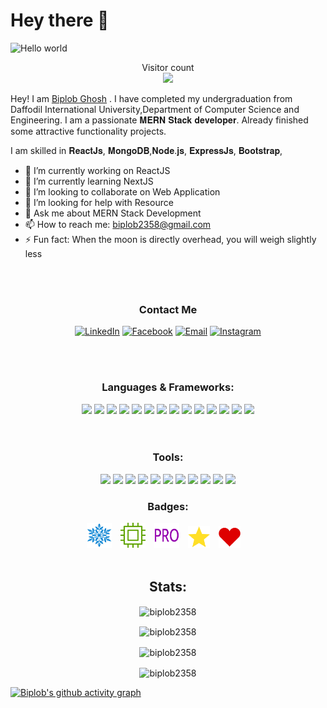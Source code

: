 # Hey there :wave:

<img src="https://i.ibb.co/h1Y3CJw/1670483230930.jpg" alt="Hello world">

<p align="center"> 
  Visitor count<br>
  <img src="https://profile-counter.glitch.me/biplob2358/count.svg" />
</p>

Hey! I am  [Biplob Ghosh](https://www.linkedin.com/in/biplob971) . I have completed my undergraduation from Daffodil International University,Department of Computer Science and Engineering. I am a passionate 𝐌𝐄𝐑𝐍 𝐒𝐭𝐚𝐜𝐤 𝐝𝐞𝐯𝐞𝐥𝐨𝐩𝐞𝐫. Already finished some attractive functionality projects. 

I am skilled in 𝐑𝐞𝐚𝐜𝐭𝐉𝐬, 𝐌𝐨𝐧𝐠𝐨𝐃𝐁,𝐍𝐨𝐝𝐞.𝐣𝐬, 𝐄𝐱𝐩𝐫𝐞𝐬𝐬𝐉𝐬, 𝐁𝐨𝐨𝐭𝐬𝐭𝐫𝐚𝐩,

- 🔭 I’m currently working on ReactJS 
- 🌱 I’m currently learning NextJS 
- 👯 I’m looking to collaborate on Web Application 
- 🤔 I’m looking for help with Resource 
- 💬 Ask me about MERN Stack Development
- 📫 How to reach me: biplob2358@gmail.com 
- ⚡ Fun fact: When the moon is directly overhead, you will weigh slightly less

<br>
<br>


### <p align="center">Contact Me</P>
<p align="center">
<a href="https://www.linkedin.com/in/biplob971/"><img alt="LinkedIn" src="https://img.shields.io/badge/Biplob Ghosh-linkedIn-brightgreen?style=flat-square&logo=linkedin"></a>
<a href="https://www.facebook.com/biplob.971/"><img alt="Facebook" src="https://img.shields.io/badge/Biplob Ghosh-facebook-blue?style=flat&logo=facebook"></a>
<a href="mailto:biplob2358@gmail.com"><img alt="Email" src="https://img.shields.io/badge/Email-biplob2358@gmail.com-blue?style=flat-square&logo=gmail"></a>
<a href="https://www.instagram.com/biplob.971/"><img alt="Instagram" src="https://img.shields.io/badge/Biplob Ghosh-blue?style=flat&logo=instagram"></a>
</p>

<br>
<br>

<h3 align="center">Languages & Frameworks:</h3>

<div align="center">
 <img src="https://cdn.icon-icons.com/icons2/2107/PNG/48/file_type_html_icon_130541.png"/> 
 <img src="https://cdn.icon-icons.com/icons2/2107/PNG/48/file_type_css_icon_130661.png"/> 
 <img src="https://cdn.iconscout.com/icon/free/png-48/bootstrap-7-1175254.png"/> 
 <img src="https://upload.wikimedia.org/wikipedia/commons/thumb/d/d5/Tailwind_CSS_Logo.svg/48px-Tailwind_CSS_Logo.svg.png"/>
 <img src="https://upload.wikimedia.org/wikipedia/commons/thumb/a/a7/React-icon.svg/48px-React-icon.svg.png"/> 
  <img src="https://img.icons8.com/color/48/000000/nodejs.png"/> 
  <img src="https://wsofter.ru/wp-content/uploads/2017/12/node-express.png" width="48"/> 
  <img src="https://cdn.icon-icons.com/icons2/2415/PNG/48/mongodb_plain_wordmark_logo_icon_146423.png"/>
  <img src="https://cdn.icon-icons.com/icons2/2699/PNG/48/firebase_logo_icon_171157.png"/> 
  <img src="https://karmanivero.us/assets/images/logo-vercel.png" height="48"/>
  <img src="https://cdn.icon-icons.com/icons2/2415/PNG/48/java_original_logo_icon_146458.png"/>
  <img src="https://cdn.icon-icons.com/icons2/112/PNG/48/python_18894.png"/>
  <img src="https://cdn.icon-icons.com/icons2/2415/PNG/48/c_original_logo_icon_146611.png"/>
   <img src="https://cdn.icon-icons.com/icons2/2415/PNG/48/java_original_logo_icon_146458.png"/>
</div>

<br>
<br>

<h3 align="center">Tools:</h3>

<div align="center">
  <img src="https://cdn.icon-icons.com/icons2/1381/PNG/48/visualstudiocode_93981.png"/>
  <img src="https://cdn.icon-icons.com/icons2/1381/PNG/48/eclipse_94656.png"/>
  <img src="https://cdn.icon-icons.com/icons2/2667/PNG/48/jupyter_app_icon_161280.png"/>
  <img src="https://cdn.icon-icons.com/icons2/1381/PNG/48/pycharm_93936.png"/>
  <img src="https://cdn.icon-icons.com/icons2/673/PNG/48/github_icon-icons.com_60477.png"/>
  <img src="https://cdn.icon-icons.com/icons2/1381/PNG/48/git_93585.png"/>
  <img src="https://cdn.icon-icons.com/icons2/1243/PNG/48/adobephotoshopicon_84144.png"/>
  <img src="https://cdn-images-1.medium.com/max/1200/1*A6kkoOVJVpXPWewg8axc5w.png" height="48"/>
  <img src="https://cdn.icon-icons.com/icons2/2429/PNG/48/figma_logo_icon_147289.png"/> 
   <img src="https://cdn.icon-icons.com/icons2/3053/PNG/48/android_studio_macos_bigsur_icon_189484.png"/>
  <img src="https://cdn.icon-icons.com/icons2/2107/PNG/48/file_type_netlify_icon_130354.png"/>
  

</div>



<h3 align="center">Badges:</h3>

<div align="center">
<a href='https://archiveprogram.github.com/'><img src='https://raw.githubusercontent.com/acervenky/animated-github-badges/master/assets/acbadge.gif' width='40' height='40'></a> <a href='https://docs.github.com/en/developers'><img src='https://raw.githubusercontent.com/acervenky/animated-github-badges/master/assets/devbadge.gif' width='40' height='40'></a> <a href='https://github.com/pricing'><img src='https://raw.githubusercontent.com/acervenky/animated-github-badges/master/assets/pro.gif' width='40' height='40'></a> <a href='https://stars.github.com/'><img src='https://raw.githubusercontent.com/acervenky/animated-github-badges/master/assets/starbadge.gif' width='35' height='35'></a> <a href='https://docs.github.com/en/github/supporting-the-open-source-community-with-github-sponsors'><img src='https://raw.githubusercontent.com/acervenky/animated-github-badges/master/assets/sponsorbadge.gif' width='35' height='35'></a> 

</div>
<br>
<h2 align="center"> Stats:</h2>
<p align="center"><img align="center" src="https://github-readme-stats.vercel.app/api/top-langs/?username=biplob2358&show_icons=true&locale=en&theme=radical&show_icons=true" alt="biplob2358"/></p>

<p align="center"><img align="center" src="https://github-readme-stats.vercel.app/api?username=biplob2358&show_icons=true&locale=en&theme=radical&show_icons=true" alt="biplob2358" /></p>

<p align="center"><img align="center" src="https://github-readme-streak-stats.herokuapp.com/?user=biplob2358&theme=radical&show_icons=true" alt="biplob2358"/></p>

<p align="center"><img align="center" src="https://github-readme-stats.vercel.app/api/wakatime?username=biplob2358&theme=tokyonight&hide_border=true" alt="biplob2358"/></p>

[![Biplob's github activity graph](https://github-readme-activity-graph.vercel.app/graph?username=biplob2358&theme=react-dark)](https://github.com/biplob2358/github-readme-activity-graph)









